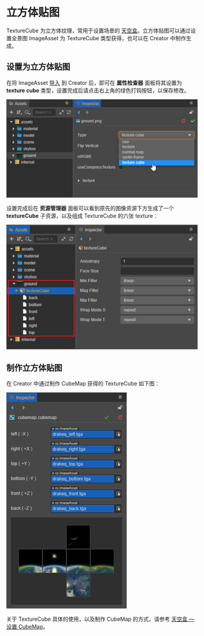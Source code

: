 # 立方体贴图

TextureCube 为立方体纹理，常用于设置场景的 [天空盒](../concepts/scene/skybox.md)。立方体贴图可以通过设置全景图 ImageAsset 为 TextureCube 类型获得，也可以在 Creator 中制作生成。

## 设置为立方体贴图

在将 ImageAsset [导入](asset-workflow.md) 到 Creator 后，即可在 **属性检查器** 面板将其设置为 **texture cube** 类型，设置完成后请点击右上角的绿色打钩按钮，以保存修改。

![set-texture-cube](texture/set-texture-cube.png)

设置完成后在 **资源管理器** 面板可以看到原先的图像资源下方生成了一个 **textureCube** 子资源，以及组成 TextureCube 的六张 texture：

![texture-cube](texture/texture-cube.png)

## 制作立方体贴图

在 Creator 中通过制作 CubeMap 获得的 TextureCube 如下图：

![CubeMap](../concepts/scene/skybox/cubemap-properties.png)

关于 TextureCube 具体的使用，以及制作 CubeMap 的方式，请参考 [天空盒 — 设置 CubeMap](../concepts/scene/skybox.md)。
